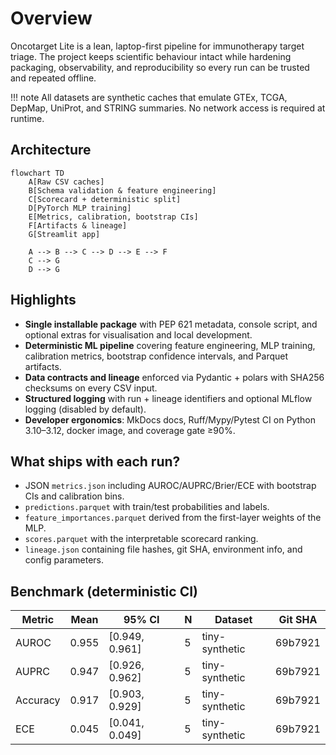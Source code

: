 # Overview

Oncotarget Lite is a lean, laptop-first pipeline for immunotherapy target triage. The project keeps scientific behaviour intact while hardening packaging, observability, and reproducibility so every run can be trusted and repeated offline.

!!! note
    All datasets are synthetic caches that emulate GTEx, TCGA, DepMap, UniProt, and STRING summaries. No network access is required at runtime.

## Architecture

```mermaid
flowchart TD
    A[Raw CSV caches]
    B[Schema validation & feature engineering]
    C[Scorecard + deterministic split]
    D[PyTorch MLP training]
    E[Metrics, calibration, bootstrap CIs]
    F[Artifacts & lineage]
    G[Streamlit app]

    A --> B --> C --> D --> E --> F
    C --> G
    D --> G
```

## Highlights

- **Single installable package** with PEP 621 metadata, console script, and optional extras for visualisation and local development.
- **Deterministic ML pipeline** covering feature engineering, MLP training, calibration metrics, bootstrap confidence intervals, and Parquet artifacts.
- **Data contracts and lineage** enforced via Pydantic + polars with SHA256 checksums on every CSV input.
- **Structured logging** with run + lineage identifiers and optional MLflow logging (disabled by default).
- **Developer ergonomics**: MkDocs docs, Ruff/Mypy/Pytest CI on Python 3.10–3.12, docker image, and coverage gate ≥90%.

## What ships with each run?

- JSON `metrics.json` including AUROC/AUPRC/Brier/ECE with bootstrap CIs and calibration bins.
- `predictions.parquet` with train/test probabilities and labels.
- `feature_importances.parquet` derived from the first-layer weights of the MLP.
- `scores.parquet` with the interpretable scorecard ranking.
- `lineage.json` containing file hashes, git SHA, environment info, and config parameters.

<!-- BEGIN: METRICS TABLE -->

## Benchmark (deterministic CI)

| Metric | Mean | 95% CI | N | Dataset | Git SHA |
|--------|------|--------|---|---------|---------|
| AUROC | 0.955 | [0.949, 0.961] | 5 | tiny-synthetic | 69b7921 |
| AUPRC | 0.947 | [0.926, 0.962] | 5 | tiny-synthetic | 69b7921 |
| Accuracy | 0.917 | [0.903, 0.929] | 5 | tiny-synthetic | 69b7921 |
| ECE | 0.045 | [0.041, 0.049] | 5 | tiny-synthetic | 69b7921 |

<!-- END: METRICS TABLE -->
